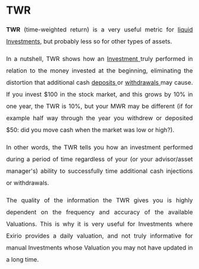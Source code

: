 # TWR

<p style="margin-left: 0in; font-size: 15px; font-family: margin-bottom: 8pt; line-height: 200%; text-align: justify;"><strong><span style="font-size: 16px; line-height: 200%;">TWR</span></strong><span style="font-size: 16px;"><span dir="ltr" style="line-height: 200%;">&nbsp;(time-weighted return) is a very useful metric for <a href="https://support.exirio.com/en/support/solutions/articles/80000605394">liquid Investments</a>, but probably less so for other types of assets.&nbsp;</span></span></p>

<p style="margin-left: 0in; font-size: 15px; font-family: margin-bottom: 8pt; line-height: 200%; text-align: justify;"><span dir="ltr" style="font-size: 16px; line-height: 200%;">In a nutshell, TWR shows how an <a href="https://support.exirio.com/en/support/solutions/articles/80000253643">Investment&nbsp;</a>truly performed in relation to the money invested at the beginning, eliminating the distortion that additional cash <a href="https://support.exirio.com/en/support/solutions/articles/80000369033">deposits&nbsp;</a>or <a href="https://support.exirio.com/en/support/solutions/articles/80000369034">withdrawals&nbsp;</a>may cause. If you invest $100 in the stock market, and this grows by 10% in one year, the TWR is 10%, but your MWR may be different (if for example half way through the year you withdrew or deposited $50: did you move cash when the market was low or high?).&nbsp;</span></p>

<p style="margin-left: 0in; font-size: 15px; font-family: margin-bottom: 8pt; line-height: 200%; text-align: justify;"><span dir="ltr" style="font-size: 16px; line-height: 200%;">In other words, the TWR tells you how an investment performed during a period of time regardless of your (or your advisor/asset manager's) ability to successfully time additional cash injections or withdrawals.</span></p>

<p style="margin-left: 0in; font-size: 15px; font-family: margin-bottom: 8pt; line-height: 200%; text-align: justify;"><span dir="ltr" style="font-size: 16px; line-height: 200%;">The quality of the information the TWR gives you is highly dependent on the frequency and accuracy of the available Valuations. This is why it is very useful for Investments where Exirio provides a daily valuation, and not truly informative for manual Investments whose Valuation you may not have updated in a long time.&nbsp;</span></p>